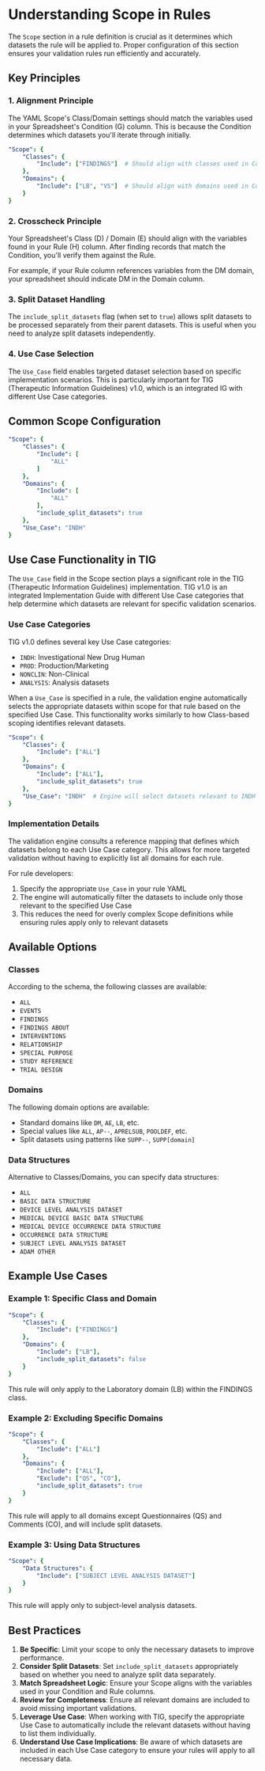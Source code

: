 # Understanding Scope in Rules

The `Scope` section in a rule definition is crucial as it determines which datasets the rule will be applied to. Proper configuration of this section ensures your validation rules run efficiently and accurately.

## Key Principles

### 1. Alignment Principle

The YAML Scope's Class/Domain settings should match the variables used in your Spreadsheet's Condition (G) column. This is because the Condition determines which datasets you'll iterate through initially.

```yaml
"Scope": {
    "Classes": {
        "Include": ["FINDINGS"]  # Should align with classes used in Condition column
    },
    "Domains": {
        "Include": ["LB", "VS"]  # Should align with domains used in Condition column
    }
}
```

### 2. Crosscheck Principle

Your Spreadsheet's Class (D) / Domain (E) should align with the variables found in your Rule (H) column. After finding records that match the Condition, you'll verify them against the Rule.

For example, if your Rule column references variables from the DM domain, your spreadsheet should indicate DM in the Domain column.

### 3. Split Dataset Handling

The `include_split_datasets` flag (when set to `true`) allows split datasets to be processed separately from their parent datasets. This is useful when you need to analyze split datasets independently.

### 4. Use Case Selection

The `Use_Case` field enables targeted dataset selection based on specific implementation scenarios. This is particularly important for TIG (Therapeutic Information Guidelines) v1.0, which is an integrated IG with different Use Case categories.

## Common Scope Configuration

```yaml
"Scope": {
    "Classes": {
        "Include": [
            "ALL"
        ]
    },
    "Domains": {
        "Include": [
            "ALL"
        ],
        "include_split_datasets": true
    },
    "Use_Case": "INDH"
}
```

## Use Case Functionality in TIG

The `Use_Case` field in the Scope section plays a significant role in the TIG (Therapeutic Information Guidelines) implementation. TIG v1.0 is an integrated Implementation Guide with different Use Case categories that help determine which datasets are relevant for specific validation scenarios.

### Use Case Categories

TIG v1.0 defines several key Use Case categories:
- `INDH`: Investigational New Drug Human
- `PROD`: Production/Marketing
- `NONCLIN`: Non-Clinical
- `ANALYSIS`: Analysis datasets

When a `Use_Case` is specified in a rule, the validation engine automatically selects the appropriate datasets within scope for that rule based on the specified Use Case. This functionality works similarly to how Class-based scoping identifies relevant datasets.

```yaml
"Scope": {
    "Classes": {
        "Include": ["ALL"]
    },
    "Domains": {
        "Include": ["ALL"],
        "include_split_datasets": true
    },
    "Use_Case": "INDH"  # Engine will select datasets relevant to INDH
}
```

### Implementation Details

The validation engine consults a reference mapping that defines which datasets belong to each Use Case category. This allows for more targeted validation without having to explicitly list all domains for each rule.

For rule developers:
1. Specify the appropriate `Use_Case` in your rule YAML
2. The engine will automatically filter the datasets to include only those relevant to the specified Use Case
3. This reduces the need for overly complex Scope definitions while ensuring rules apply only to relevant datasets

## Available Options

### Classes
According to the schema, the following classes are available:
- `ALL`
- `EVENTS`
- `FINDINGS`
- `FINDINGS ABOUT`
- `INTERVENTIONS`
- `RELATIONSHIP`
- `SPECIAL PURPOSE`
- `STUDY REFERENCE`
- `TRIAL DESIGN`

### Domains
The following domain options are available:
- Standard domains like `DM`, `AE`, `LB`, etc.
- Special values like `ALL`, `AP--`, `APRELSUB`, `POOLDEF`, etc.
- Split datasets using patterns like `SUPP--`, `SUPP[domain]`

### Data Structures
Alternative to Classes/Domains, you can specify data structures:
- `ALL`
- `BASIC DATA STRUCTURE`
- `DEVICE LEVEL ANALYSIS DATASET`
- `MEDICAL DEVICE BASIC DATA STRUCTURE`
- `MEDICAL DEVICE OCCURRENCE DATA STRUCTURE`
- `OCCURRENCE DATA STRUCTURE`
- `SUBJECT LEVEL ANALYSIS DATASET`
- `ADAM OTHER`

## Example Use Cases

### Example 1: Specific Class and Domain

```yaml
"Scope": {
    "Classes": {
        "Include": ["FINDINGS"]
    },
    "Domains": {
        "Include": ["LB"],
        "include_split_datasets": false
    }
}
```
This rule will only apply to the Laboratory domain (LB) within the FINDINGS class.

### Example 2: Excluding Specific Domains

```yaml
"Scope": {
    "Classes": {
        "Include": ["ALL"]
    },
    "Domains": {
        "Include": ["ALL"],
        "Exclude": ["QS", "CO"],
        "include_split_datasets": true
    }
}
```
This rule will apply to all domains except Questionnaires (QS) and Comments (CO), and will include split datasets.

### Example 3: Using Data Structures

```yaml
"Scope": {
    "Data Structures": {
        "Include": ["SUBJECT LEVEL ANALYSIS DATASET"]
    }
}
```
This rule will apply only to subject-level analysis datasets.

## Best Practices

1. **Be Specific**: Limit your scope to only the necessary datasets to improve performance.
2. **Consider Split Datasets**: Set `include_split_datasets` appropriately based on whether you need to analyze split data separately.
3. **Match Spreadsheet Logic**: Ensure your Scope aligns with the variables used in your Condition and Rule columns.
4. **Review for Completeness**: Ensure all relevant domains are included to avoid missing important validations.
5. **Leverage Use Case**: When working with TIG, specify the appropriate Use Case to automatically include the relevant datasets without having to list them individually.
6. **Understand Use Case Implications**: Be aware of which datasets are included in each Use Case category to ensure your rules will apply to all necessary data.